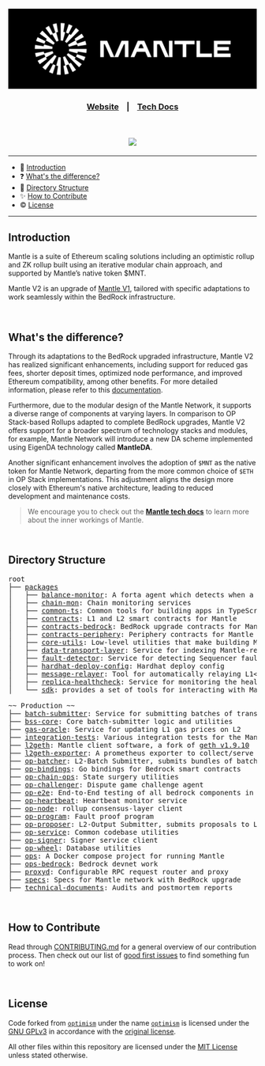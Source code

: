 <div align="center">

<p><img src="./docs/assets/horizontal_logo.svg" width="800"></p>

<p>
<h3><a href="https://mantle.xyz">Website</a> &nbsp&nbsp | &nbsp&nbsp&nbsp<a href="https://docs-v2.mantle.xyz">Tech Docs</a>
</p>

<p>

</br>

[![](https://github.com/mantlenetworkio/mantle/actions/workflows/build-image.yml/badge.svg)](https://github.com/mantlenetworkio/mantle/actions/workflows/build-image.yml)

</p>

</div>

<hr>

- :book: [Introduction](#introduction)
- :question: [What's the difference?](#whats-the-difference)
- :ledger: [Directory Structure](#directory-structure)
- :sparkles: [How to Contribute](#how-to-contribute)
- :copyright: [License](#license)

<hr>

## Introduction

Mantle is a suite of Ethereum scaling solutions including an optimistic rollup and ZK rollup built using an iterative modular chain approach, and supported by Mantle’s native token $MNT.

Mantle V2 is an upgrade of [Mantle V1](https://github.com/mantlenetworkio/mantle), tailored with specific adaptations to work seamlessly within the BedRock infrastructure.

<br/>

## What's the difference?

Through its adaptations to the BedRock upgraded infrastructure, Mantle V2 has realized significant enhancements, including support for reduced gas fees, shorter deposit times, optimized node performance, and improved Ethereum compatibility, among other benefits. For more detailed information, please refer to this [documentation](https://docs-v2.mantle.xyz/intro/whats-new-in-mantle-v2).

Furthermore, due to the modular design of the Mantle Network, it supports a diverse range of components at varying layers. In comparison to OP Stack-based Rollups adapted to complete BedRock upgrades, Mantle V2 offers support for a broader spectrum of technology stacks and modules, for example, Mantle Network will introduce a new DA scheme implemented using EigenDA technology called **MantleDA**.

Another significant enhancement involves the adoption of `$MNT` as the native token for Mantle Network, departing from the more common choice of `$ETH` in OP Stack implementations. This adjustment aligns the design more closely with Ethereum's native architecture, leading to reduced development and maintenance costs.

> We encourage you to check out the [**Mantle tech docs**](https://docs-v2.mantle.xyz) to learn more about the inner workings of Mantle.

</br>

## Directory Structure

<pre>
root
├── <a href="./packages">packages</a>
│   ├── <a href="./packages/balance-monitor">balance-monitor</a>: A forta agent which detects when a specified account balance is below the specified threshold
│   ├── <a href="./packages/chain-mon">chain-mon</a>: Chain monitoring services
│   ├── <a href="./packages/common-ts">common-ts</a>: Common tools for building apps in TypeScript
│   ├── <a href="./packages/contracts">contracts</a>: L1 and L2 smart contracts for Mantle
│   ├── <a href="./packages/contracts-bedrock">contracts-bedrock</a>: BedRock upgrade contracts for Mantle
│   ├── <a href="./packages/contracts-periphery">contracts-periphery</a>: Periphery contracts for Mantle
│   ├── <a href="./packages/core-utils">core-utils</a>: Low-level utilities that make building Mantle easier
│   ├── <a href="./packages/data-transport-layer">data-transport-layer</a>: Service for indexing Mantle-related L1 data
│   ├── <a href="./packages/fault-detector">fault-detector</a>: Service for detecting Sequencer faults
│   ├── <a href="./packages/hardhat-deploy-config">hardhat-deploy-config</a>: Hardhat deploy config
│   ├── <a href="./packages/message-relayer">message-relayer</a>: Tool for automatically relaying L1<>L2 messages in development
│   ├── <a href="./packages/replica-healthcheck">replica-healthcheck</a>: Service for monitoring the health of a replica node
│   └── <a href="./packages/sdk">sdk</a>: provides a set of tools for interacting with Mantle

~~ Production ~~
├── <a href="./batch-submitter">batch-submitter</a>: Service for submitting batches of transactions and results to L1
├── <a href="./bss-core">bss-core</a>: Core batch-submitter logic and utilities
├── <a href="./gas-oracle">gas-oracle</a>: Service for updating L1 gas prices on L2
├── <a href="./integration-tests">integration-tests</a>: Various integration tests for the Mantle network
├── <a href="./l2geth">l2geth</a>: Mantle client software, a fork of <a href="https://github.com/ethereum/go-ethereum/tree/v1.9.10">geth v1.9.10</a>
├── <a href="./l2geth-exporter">l2geth-exporter</a>: A prometheus exporter to collect/serve metrics from an L2 geth node
├── <a href="./op-batcher">op-batcher</a>: L2-Batch Submitter, submits bundles of batches to L1
├── <a href="./op-bindings">op-bindings</a>: Go bindings for Bedrock smart contracts
├── <a href="./op-chain-ops">op-chain-ops</a>: State surgery utilities
├── <a href="./op-challenger">op-challenger</a>: Dispute game challenge agent
├── <a href="./op-e2e">op-e2e</a>: End-to-End testing of all bedrock components in Go
├── <a href="./op-heartbeat">op-heartbeat</a>: Heartbeat monitor service
├── <a href="./op-node">op-node</a>: rollup consensus-layer client
├── <a href="./op-program">op-program</a>: Fault proof program
├── <a href="./op-proposer">op-proposer</a>: L2-Output Submitter, submits proposals to L1
├── <a href="./op-service">op-service</a>: Common codebase utilities
├── <a href="./op-signer">op-signer</a>: Signer service client
├── <a href="./op-wheel">op-wheel</a>: Database utilities
├── <a href="./ops">ops</a>: A Docker compose project for running Mantle
├── <a href="./ops-bedrock">ops-bedrock</a>: Bedrock devnet work
├── <a href="./proxyd">proxyd</a>: Configurable RPC request router and proxy
├── <a href="./specs">specs</a>: Specs for Mantle network with BedRock upgrade
├── <a href="./technical-documents">technical-documents</a>: Audits and postmortem reports
</pre>

</br>

## How to Contribute

Read through [CONTRIBUTING.md](./CONTRIBUTING.md) for a general overview of our contribution process.
Then check out our list of [good first issues](https://github.com/mantlenetworkio/mantle/contribute) to find something fun to work on!

<br/>

## License

Code forked from [`optimism`](https://github.com/ethereum-optimism/optimism) under the name [`optimism`](https://github.com/mantlenetworkio/bitnetwork/tree/master/l2geth) is licensed under the [GNU GPLv3](https://gist.github.com/kn9ts/cbe95340d29fc1aaeaa5dd5c059d2e60) in accordance with the [original license](https://github.com/ethereum-optimism/optimism/blob/master/COPYING).

All other files within this repository are licensed under the [MIT License](https://github.com/mantlenetworkio/bitnetwork/blob/master/LICENSE) unless stated otherwise.
